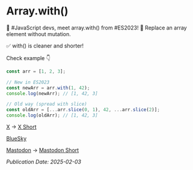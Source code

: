 # Array.with()

📢 #JavaScript devs, meet array.with() from #ES2023! 🚀
Replace an array element without mutation.

✅ with() is cleaner and shorter!

Check example 👇

```js
const arr = [1, 2, 3];

// New in ES2023
const newArr = arr.with(1, 42);
console.log(newArr); // [1, 42, 3]

// Old way (spread with slice)
const oldArr = [...arr.slice(0, 1), 42, ...arr.slice(2)];
console.log(oldArr); // [1, 42, 3]
```

[X](https://x.com/standarski/status/1886502121798848867) -> [X Short](https://standarski.short.gy/7jUmow)

[BlueSky](https://bsky.app/profile/standarski.bsky.social/post/3lhccsoljdk2j)

[Mastodon](https://mastodon.social/@standarski/113941687353781784) -> [Mastodon Short](https://standarski.short.gy/uDi6zJ)

_Publication Date: 2025-02-03_

